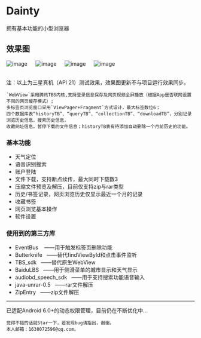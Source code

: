 # Dainty
拥有基本功能的小型浏览器


    
## 效果图
![image](https://github.com/Z-bm/Dainty/blob/master/img/start.gif) &emsp; ![image](https://github.com/Z-bm/Dainty/blob/master/img/query.gif) &emsp;
![image](https://github.com/Z-bm/Dainty/blob/master/img/label.gif) &emsp;
![image](https://github.com/Z-bm/Dainty/blob/master/img/settings.gif)

<br>注：以上为三星真机（API 21）测试效果，效果图更新不与项目运行效果同步。

    `WebView`采用腾讯TBS内核,支持登录信息保存及网页视频全屏播放（根据App是否联网设置不同的网页缓存模式）;
    多标签页浏览窗口采用`ViewPager+Fragment`方式设计，最大标签数位6；
    四个数据库表“historyTB”、“queryTB”、“collectionTB”、“downloadTB”，分别记录浏览历史信息，搜索历史信息，
    收藏网址信息，暂停下载的文件信息；historyTB表有待添加自动删除一个月前历史的功能。
    
### 基本功能 <br>
* 天气定位<br>
* 语音识别搜索<br>
* 账户登陆 <br>
* 文件下载，支持断点续传，最大同时下载数3<br>
* 压缩文件预览及解压，目前仅支持zip与rar类型<br>
* 历史/书签记录，网页浏览历史仅显示最近一个月的记录<br>
* 收藏书签<br>
* 网页浏览基本操作<br>
* 软件设置<br>

### 使用到的第三方库 <br>
* EventBus &nbsp;&nbsp; ——用于触发标签页删除功能
* Butterknife &nbsp;&nbsp;——替代findViewById和点击事件监听
* TBS_sdk &nbsp;&nbsp;——替代原生WebView
* BaiduLBS &nbsp;&nbsp;——用于侧滑菜单的城市显示和天气显示
* audiobd_speech_sdk &nbsp;&nbsp;——用于支持搜索功能语音输入
* java-unrar-0.5 &nbsp;&nbsp;——rar文件解压
* ZipEntry &nbsp;&nbsp;——zip文件解压
---
已适配Android 6.0+的动态权限管理，目前仍在不断优化中...<br>

    觉得不错的话就Star一下，若发现bug请指出，谢谢。
    本人邮箱：1638072596@qq.com。
